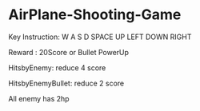 # AirPlane-Shooting-Game
Key Instruction: W A S D SPACE UP LEFT DOWN RIGHT


Reward : 20Score or Bullet PowerUp


HitsbyEnemy: reduce 4 score 


HitsbyEnemyBullet: reduce 2 score


All enemy has 2hp
